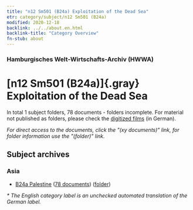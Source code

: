 ```yaml
---
title: "n12 Sm501 (B24a) Exploitation of the Dead Sea"
etr: category/subject/n12 Sm501 (B24a)
modified: 2020-12-18
backlink: ../../about.en.html
backlink-title: "Category Overview"
fn-stub: about
---
```


### Hamburgisches Welt-Wirtschafts-Archiv (HWWA)
# [n12 Sm501 (B24a)]{.gray}&#8201; Exploitation of the Dead Sea&#160; 





In total 1 subject folders, 78 documents - folders incomplete.
For material not published as folders, please check the [digitized films](/film/h1_sh) (in German).

_For direct access to the documents, click the "(xy documents)" link, for folder information use the "(folder)" link._

## Subject archives



### Asia

- [B24a Palestine](../../../geo/about.en.html#B24a) (<a href="https://dfg-viewer.de/show/?tx_dlf[id]=https://pm20.zbw.eu/mets/sh/1411xx/141115/1450xx/145096/public.mets.en.xml" target="_blank">78 documents</a>) ([folder](http://purl.org/pressemappe20/folder/sh/141115,145096))


_* The English category label is an unchecked automated translation of the German label._

